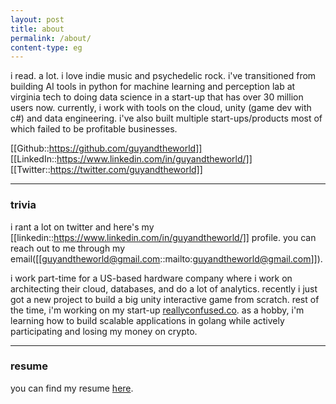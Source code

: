 ```yaml
---
layout: post
title: about
permalink: /about/
content-type: eg
---
```


i read. a lot. i love indie music and psychedelic rock. i've transitioned from building AI tools in python for machine learning and perception lab at virginia tech to doing data science in a start-up that has over 30 million users now. currently, i work with tools on the cloud, unity (game dev with c#) and data engineering. i've also built multiple start-ups/products most of which failed to be profitable businesses.

[[Github::https://github.com/guyandtheworld]] [[LinkedIn::https://www.linkedin.com/in/guyandtheworld/]] [[Twitter::https://twitter.com/guyandtheworld]]

---

### trivia

i rant a lot on twitter and here's my [[linkedin::https://www.linkedin.com/in/guyandtheworld/]] profile. you can reach out to me through my email([[guyandtheworld@gmail.com::mailto:guyandtheworld@gmail.com]]).

i work part-time for a US-based hardware company where i work on architecting their cloud, databases, and do a lot of analytics. recently i just got a new project to build a big unity interactive game from scratch. rest of the time, i'm working on my start-up [reallyconfused.co](https://reallyconfused.co). as a hobby, i'm learning how to build scalable applications in golang while actively participating and losing my money on crypto.

---

### resume

you can find my resume [here](https://drive.google.com/file/d/1M55fJi29dG05liEIHLGCl66ZPHJtraNO/view?usp=sharing).

